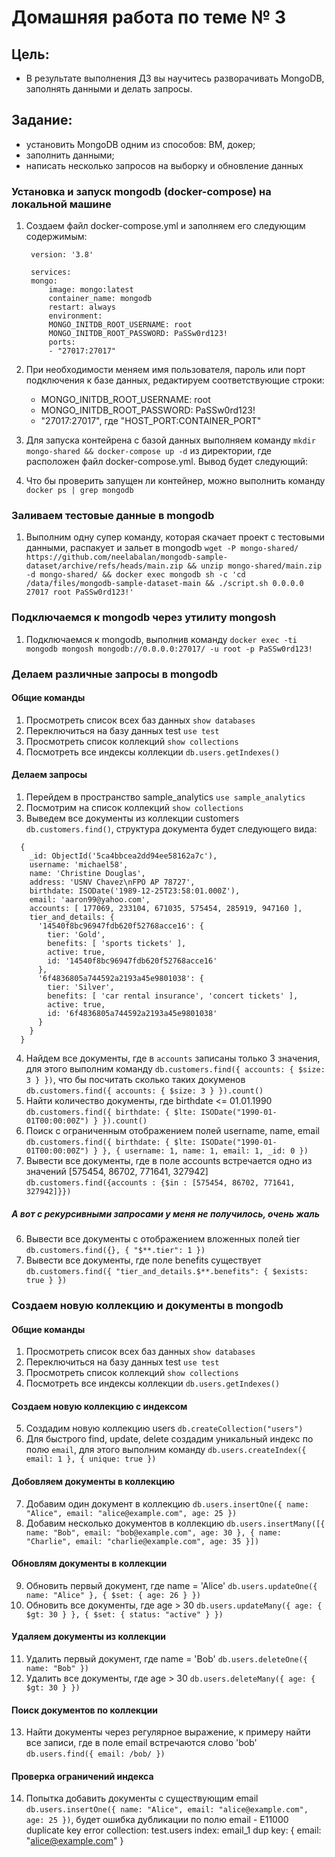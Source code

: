 # Домашняя работа по теме № 3

## Цель: 
+ В результате выполнения ДЗ вы научитесь разворачивать MongoDB, заполнять данными и делать запросы.

## Задание: 
+ установить MongoDB одним из способов: ВМ, докер;
+ заполнить данными;
+ написать несколько запросов на выборку и обновление данных

### Установка и запуск mongodb (docker-compose) на локальной машине
1. Создаем файл docker-compose.yml и заполняем его следующим содержимым:
        
        version: '3.8'

        services:
        mongo:
            image: mongo:latest
            container_name: mongodb
            restart: always
            environment:
            MONGO_INITDB_ROOT_USERNAME: root
            MONGO_INITDB_ROOT_PASSWORD: PaSSw0rd123!
            ports:
            - "27017:27017"
2. При необходимости меняем имя пользователя, пароль или порт подключения к базе данных, редактируем соответствующие строки:
    - MONGO_INITDB_ROOT_USERNAME: root
    - MONGO_INITDB_ROOT_PASSWORD: PaSSw0rd123!
    - "27017:27017", где "HOST_PORT:CONTAINER_PORT"
3. Для запуска контейрена с базой данных выполняем команду `mkdir mongo-shared && docker-compose up -d` из директории, где расположен файл docker-compose.yml. Вывод будет следующий:
4. Что бы проверить запущен ли контейнер, можно выполнить команду 
`docker ps | grep mongodb`

### Заливаем тестовые данные в mongodb
1. Выполним одну супер команду, которая скачает проект с тестовыми данными, распакует и зальет в  mongodb `wget -P mongo-shared/ https://github.com/neelabalan/mongodb-sample-dataset/archive/refs/heads/main.zip && unzip mongo-shared/main.zip -d mongo-shared/ && docker exec mongodb sh -c 'cd /data/files/mongodb-sample-dataset-main && ./script.sh 0.0.0.0 27017 root PaSSw0rd123!'`

### Подключаемся к mongodb через утилиту mongosh
1. Подключаемся к mongodb, выполнив команду `docker exec -ti mongodb mongosh mongodb://0.0.0.0:27017/ -u root -p PaSSw0rd123!`

### Делаем различные запросы в mongodb
#### Общие команды
1. Просмотреть список всех баз данных `show databases`
2. Переключиться на базу данных test `use test`
3. Просмотреть список коллекций `show collections`
4. Посмотреть все индексы коллекции `db.users.getIndexes()`
#### Делаем запросы
1. Перейдем в пространство sample_analytics `use sample_analytics`
2. Посмотрим на список коллекций `show collections`
3. Выведем все документы из коллекции customers `db.customers.find()`, структура документа будет следующего вида:
```
  {
    _id: ObjectId('5ca4bbcea2dd94ee58162a7c'),
    username: 'michael58',
    name: 'Christine Douglas',
    address: 'USNV Chavez\nFPO AP 78727',
    birthdate: ISODate('1989-12-25T23:58:01.000Z'),
    email: 'aaron99@yahoo.com',
    accounts: [ 177069, 233104, 671035, 575454, 285919, 947160 ],
    tier_and_details: {
      '14540f8bc96947fdb620f52768acce16': {
        tier: 'Gold',
        benefits: [ 'sports tickets' ],
        active: true,
        id: '14540f8bc96947fdb620f52768acce16'
      },
      '6f4836805a744592a2193a45e9801038': {
        tier: 'Silver',
        benefits: [ 'car rental insurance', 'concert tickets' ],
        active: true,
        id: '6f4836805a744592a2193a45e9801038'
      }
    }
  }
```
4. Найдем все документы, где в `accounts` записаны только 3 значения, для этого выполним команду `db.customers.find({ accounts: { $size: 3 } })`, что бы посчитать сколько таких докуменов `db.customers.find({ accounts: { $size: 3 } }).count()`
5. Найти количество документы, где birthdate <= 01.01.1990 `db.customers.find({ birthdate: { $lte: ISODate("1990-01-01T00:00:00Z") } }).count()`
6. Поиск с ограниченным отображением полей username, name, email `db.customers.find({ birthdate: { $lte: ISODate("1990-01-01T00:00:00Z") } }, { username: 1, name: 1, email: 1, _id: 0 })`
7. Вывести все документы, где в поле accounts встречается одно из значений [575454, 86702, 771641, 327942] `db.customers.find({accounts : {$in : [575454, 86702, 771641, 327942]}})`
##### А вот с рекурсивными запросами у меня не получилось, очень жаль
6. Вывести все документы с отображением вложенных полей tier `db.customers.find({}, { "$**.tier": 1 })`
7. Вывести все документы, где поле benefits существует `db.customers.find({ "tier_and_details.$**.benefits": { $exists: true } })`

### Создаем новую коллекцию и документы в mongodb
#### Общие команды
1. Просмотреть список всех баз данных `show databases`
2. Переключиться на базу данных test `use test`
3. Просмотреть список коллекций `show collections`
4. Посмотреть все индексы коллекции `db.users.getIndexes()`
#### Создаем новую коллекцию с индексом
5. Создадим новую коллекцию users `db.createCollection("users")`
6. Для быстрого find, update, delete создадим уникальный индекс по полю `email`, для этого выполним команду `db.users.createIndex({ email: 1 }, { unique: true })`
#### Добовляем документы в коллекцию
7. Добавим один документ в коллекцию `db.users.insertOne({ name: "Alice", email: "alice@example.com", age: 25 })`
8. Добавим несколько документов в коллекцию `db.users.insertMany([{ name: "Bob", email: "bob@example.com", age: 30 }, { name: "Charlie", email: "charlie@example.com", age: 35 }])`
#### Обновлям документы в коллекции
9. Обновить первый документ, где name = 'Alice' `db.users.updateOne({ name: "Alice" }, { $set: { age: 26 } })`
10. Обновить все документы, где age > 30 `db.users.updateMany({ age: { $gt: 30 } }, { $set: { status: "active" } })`
#### Удаляем документы из коллекции
11. Удалить первый документ, где name = 'Bob' `db.users.deleteOne({ name: "Bob" })`
12. Удалить все документы, где age > 30 `db.users.deleteMany({ age: { $gt: 30 } })`
#### Поиск документов по коллекции
13. Найти документы через регулярное выражение, к примеру найти все записи, где в поле email встречаются слово 'bob' `db.users.find({ email: /bob/ })`
#### Проверка ограничений индекса
14. Попытка добавить документы с существующим email `db.users.insertOne({ name: "Alice", email: "alice@example.com", age: 25 })`, будет ошибка дубликации по полю email - E11000 duplicate key error collection: test.users index: email_1 dup key: { email: "alice@example.com" }


